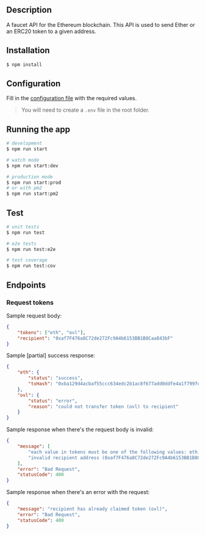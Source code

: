 ## Description

A faucet API for the Ethereum blockchain. This API is used to send Ether or an ERC20 token to a given address.

## Installation

```bash
$ npm install
```

## Configuration

Fill in the [configuration file](src/config/configuration.ts) with the required values.

> You will need to create a `.env` file in the root folder.

## Running the app

```bash
# development
$ npm run start

# watch mode
$ npm run start:dev

# production mode
$ npm run start:prod
# or with pm2
$ npm run start:pm2
```

## Test

```bash
# unit tests
$ npm run test

# e2e tests
$ npm run test:e2e

# test coverage
$ npm run test:cov
```

## Endpoints

### Request tokens

Sample request body:

```json
{
    "tokens": ["eth", "ovl"],
    "recipient": "0xaf7F476a8C72de272Fc9A4b6153BB1B8Caa843bF"
}
```

Sample [partial] success response:

```json
{
    "eth": {
        "status": "success",
        "txHash": "0xba129d4acbaf55ccc634edc2b1ac8f677add0ddfe4a1f799fda699ad73afa29f"
    },
    "ovl": {
        "status": "error",
        "reason": "could not transfer token (ovl) to recipient"
    }
}
```

Sample response when there's the request body is invalid:

```json
{
    "message": [
        "each value in tokens must be one of the following values: eth, ovl",
        "invalid recipient address (0xaf7F476a8C72de272Fc9A4b6153BB1B8Caa843b)"
    ],
    "error": "Bad Request",
    "statusCode": 400
}
```

Sample response when there's an error with the request:

```json
{
    "message": "recipient has already claimed token (ovl)",
    "error": "Bad Request",
    "statusCode": 400
}
```

